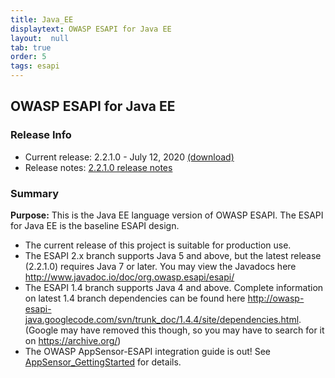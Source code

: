 ```yaml
---
title: Java_EE
displaytext: OWASP ESAPI for Java EE
layout:  null
tab: true
order: 5
tags: esapi
---
```


## OWASP ESAPI for Java EE

### Release Info

* Current release: 2.2.1.0 - July 12, 2020 [(download)](https://mvnrepository.com/artifact/org.owasp.esapi/esapi/2.2.1.0)
* Release notes: [2.2.1.0 release notes](https://github.com/ESAPI/esapi-java-legacy/blob/develop/documentation/esapi4java-core-2.2.1.0-release-notes.txt)


### Summary
<strong>Purpose:</strong> This is the Java EE language version of OWASP ESAPI. The ESAPI for Java EE is the baseline ESAPI design.

* The current release of this project is suitable for production use.
* The ESAPI 2.x branch supports Java 5 and above, but the latest release (2.2.1.0) requires Java 7 or later. You may view the Javadocs here http://www.javadoc.io/doc/org.owasp.esapi/esapi/
* The ESAPI 1.4 branch supports Java 4 and above. Complete information on latest 1.4 branch dependencies can be found here http://owasp-esapi-java.googlecode.com/svn/trunk_doc/1.4.4/site/dependencies.html. (Google may have removed this though, so you may have to search for it on https://archive.org/)
* The OWASP AppSensor-ESAPI integration guide is out! See [AppSensor_GettingStarted](https://www.owasp.org/index.php/AppSensor_GettingStarted) for details.
